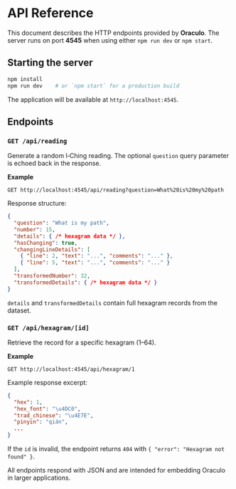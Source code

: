 # API Reference

This document describes the HTTP endpoints provided by **Oraculo**. The server runs on port **4545** when using either `npm run dev` or `npm start`.

## Starting the server

```bash
npm install
npm run dev    # or `npm start` for a production build
```

The application will be available at `http://localhost:4545`.

## Endpoints

### `GET /api/reading`
Generate a random I‑Ching reading. The optional `question` query parameter is echoed back in the response.

**Example**
```http
GET http://localhost:4545/api/reading?question=What%20is%20my%20path
```

Response structure:
```json
{
  "question": "What is my path",
  "number": 15,
  "details": { /* hexagram data */ },
  "hasChanging": true,
  "changingLineDetails": [
    { "line": 2, "text": "...", "comments": "..." },
    { "line": 5, "text": "...", "comments": "..." }
  ],
  "transformedNumber": 32,
  "transformedDetails": { /* hexagram data */ }
}
```
`details` and `transformedDetails` contain full hexagram records from the dataset.

### `GET /api/hexagram/[id]`
Retrieve the record for a specific hexagram (1–64).

**Example**
```http
GET http://localhost:4545/api/hexagram/1
```

Example response excerpt:
```json
{
  "hex": 1,
  "hex_font": "\u4DC0",
  "trad_chinese": "\u4E7E",
  "pinyin": "qián",
  ...
}
```
If the `id` is invalid, the endpoint returns `404` with `{ "error": "Hexagram not found" }`.

All endpoints respond with JSON and are intended for embedding Oraculo in larger applications.
